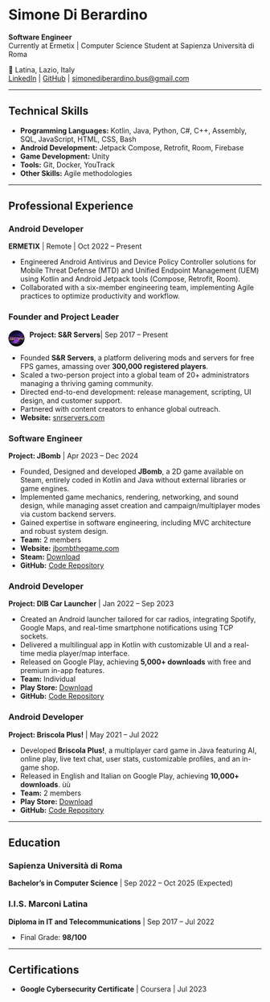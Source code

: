 # **Simone Di Berardino**  
**Software Engineer**  
Currently at Ermetix | Computer Science Student at Sapienza Università di Roma  

📍 Latina, Lazio, Italy  
[LinkedIn](https://www.linkedin.com/in/simone-di-berardino-77662721a/) | [GitHub](https://github.com/username) | simonediberardino.bus@gmail.com

---

## **Technical Skills**  
- **Programming Languages:** Kotlin, Java, Python, C#, C++, Assembly, SQL, JavaScript, HTML, CSS, Bash  
- **Android Development:** Jetpack Compose, Retrofit, Room, Firebase  
- **Game Development:** Unity  
- **Tools:** Git, Docker, YouTrack  
- **Other Skills:** Agile methodologies  

---

## **Professional Experience**  

### **Android Developer**  
**ERMETIX** | Remote | Oct 2022 – Present  
- Engineered Android Antivirus and Device Policy Controller solutions for Mobile Threat Defense (MTD) and Unified Endpoint Management (UEM) using Kotlin and Android Jetpack tools (Compose, Retrofit, Room).  
- Collaborated with a six-member engineering team, implementing Agile practices to optimize productivity and workflow.  

### **Founder and Project Leader**  
<span style="display: flex; align-items: flex-start;">
<img src="https://raw.githubusercontent.com/simonediberardino/resume/main/assets/project_snrservers.png" alt="S&R Servers Logo" width="32" height="32" style="margin-right: 10px;">  
<b>Project: S&R Servers</b> | Sep 2017 – Present  
</span>


- Founded **S&R Servers**, a platform delivering mods and servers for free FPS games, amassing over **300,000 registered players**.  
- Scaled a two-person project into a global team of 20+ administrators managing a thriving gaming community.  
- Directed end-to-end development: release management, scripting, UI design, and customer support.  
- Partnered with content creators to enhance global outreach.  
- **Website:** [snrservers.com](http://snrservers.com)


### **Software Engineer**  
**Project: JBomb** | Apr 2023 – Dec 2024  
- Founded, Designed and developed **JBomb**, a 2D game available on Steam, entirely coded in Kotlin and Java without external libraries or game engines.  
- Implemented game mechanics, rendering, networking, and sound design, while managing asset creation and campaign/multiplayer modes via custom backend servers.  
- Gained expertise in software engineering, including MVC architecture and robust system design.  
- **Team:** 2 members
- **Website:** [jbombthegame.com](http://jbombthegame.com)  
- **Steam:** [Download](https://store.steampowered.com/app/3368640/JBomb/)  
- **GitHub:** [Code Repository](https://github.com/simonediberardino/JBomb)  

### **Android Developer**  
**Project: DIB Car Launcher** | Jan 2022 – Sep 2023  
- Created an Android launcher tailored for car radios, integrating Spotify, Google Maps, and real-time smartphone notifications using TCP sockets.  
- Delivered a multilingual app in Kotlin with customizable UI and a real-time media player/map interface.  
- Released on Google Play, achieving **5,000+ downloads** with free and premium in-app features.  
- **Team:** Individual
- **Play Store:** [Download](https://play.google.com/store/apps/details?id=com.mini.infotainment)  
- **GitHub:** [Code Repository](https://github.com/simonediberardino/DIB-Car-Launcher-Android)  

### **Android Developer**  
**Project: Briscola Plus!** | May 2021 – Jul 2022  
- Developed **Briscola Plus!**, a multiplayer card game in Java featuring AI, online play, live text chat, user stats, customizable profiles, and an in-game shop.  
- Released in English and Italian on Google Play, achieving **10,000+ downloads**.  ùù
- **Team:** 2 members
- **Play Store:** [Download](https://play.google.com/store/apps/details?id=game.danielesimone.briscola)  
- **GitHub:** [Code Repository](https://github.com/simonediberardino/BriscolaPlusAndroid)  

---

## **Education**  

### **Sapienza Università di Roma**  
**Bachelor’s in Computer Science** | Sep 2022 – Oct 2025 (Expected)  

### **I.I.S. Marconi Latina**  
**Diploma in IT and Telecommunications** | Sep 2017 – Jul 2022  
- Final Grade: **98/100**  

---

## **Certifications**  
- **Google Cybersecurity Certificate** | Coursera | Jul 2023  
